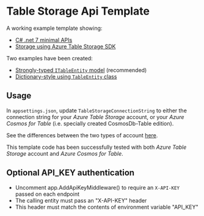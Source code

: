 # Table Storage Api Template

A working example template showing:

* [C# .net 7 minimal APIs](https://learn.microsoft.com/en-us/aspnet/core/fundamentals/minimal-apis/overview?view=aspnetcore-7.0)
* [Storage using Azure Table Storage SDK](https://learn.microsoft.com/en-us/dotnet/api/overview/azure/data.tables-readme?view=azure-dotnet)

Two examples have been created:

* [Strongly-typed `ITableEntity` model](https://github.com/MrSimonC/CSharp-Minimal-API-Table-Storage-SDK-Template/tree/v1.1-strongly-typed-example) (recommended)
* [Dictionary-style using `TableEntity` class](https://github.com/MrSimonC/CSharp-Minimal-API-Table-Storage-SDK-Template/tree/v1.0-dictionary-example)

## Usage

In `appsettings.json`, update `TableStorageConnectionString` to either the connection string for your *Azure Table Storage* account, or your *Azure Cosmos for Table* (i.e. specially created CosmosDb-Table edition). 

See the differences between the two types of account [here](https://learn.microsoft.com/en-us/azure/cosmos-db/table/support?toc=https%3A%2F%2Flearn.microsoft.com%2Fen-us%2Fazure%2Fstorage%2Ftables%2Ftoc.json&bc=https%3A%2F%2Flearn.microsoft.com%2Fen-us%2Fazure%2Fbread%2Ftoc.json). 

This template code has been successfully tested with both *Azure Table Storage* account and *Azure Cosmos for Table*.

## Optional API_KEY authentication

* Uncomment app.AddApiKeyMiddleware() to require an `X-API-KEY` passed on each endpoint
* The calling entity must pass an "X-API-KEY" header
* This header must match the contents of environment variable "API_KEY"